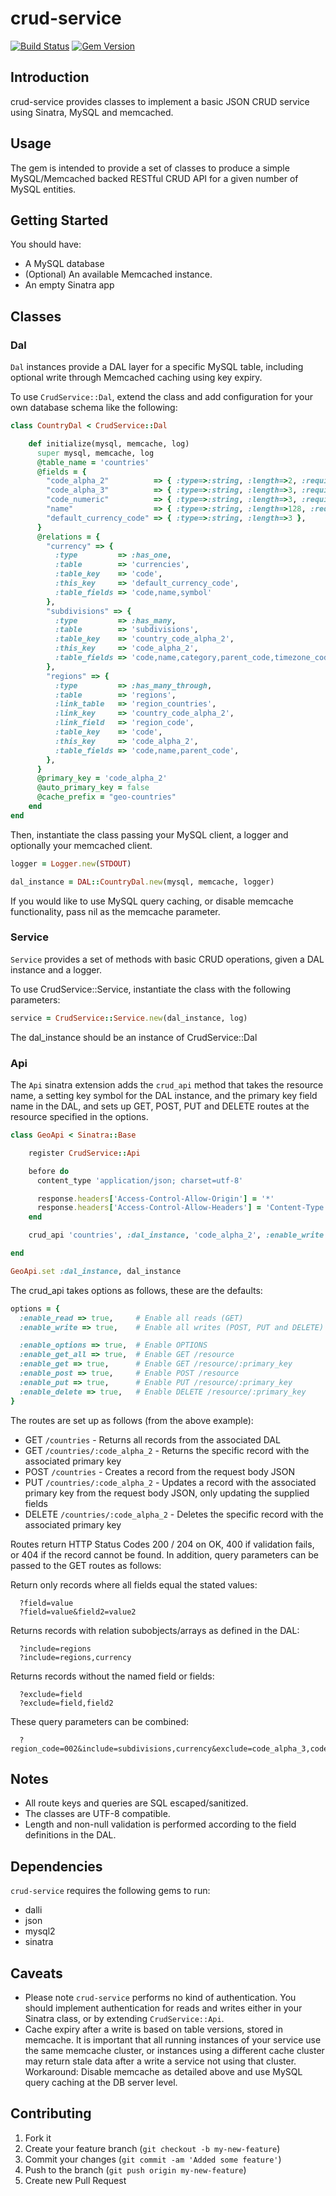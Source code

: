 crud-service
============

[![Build Status](https://travis-ci.org/tomcully/crud-service.png?branch=master)](https://travis-ci.org/tomcully/crud-service) [![Gem Version](https://badge.fury.io/rb/crud-service.png)](http://rubygems.org/gems/crud-service)

## Introduction

crud-service provides classes to implement a basic JSON CRUD service using Sinatra, MySQL and memcached.

## Usage

The gem is intended to provide a set of classes to produce a simple MySQL/Memcached backed RESTful CRUD API for a given number of MySQL entities.

## Getting Started

You should have:

* A MySQL database
* (Optional) An available Memcached instance.
* An empty Sinatra app

## Classes

### Dal

`Dal` instances provide a DAL layer for a specific MySQL table, including optional write through Memcached caching using key expiry.

To use `CrudService::Dal`, extend the class and add configuration for your own database schema like the following:

```ruby
class CountryDal < CrudService::Dal

    def initialize(mysql, memcache, log) 
      super mysql, memcache, log
      @table_name = 'countries'
      @fields = {
        "code_alpha_2"          => { :type=>:string, :length=>2, :required=>true },
        "code_alpha_3"          => { :type=>:string, :length=>3, :required=>true },
        "code_numeric"          => { :type=>:string, :length=>3, :required=>true },
        "name"                  => { :type=>:string, :length=>128, :required=>true },
        "default_currency_code" => { :type=>:string, :length=>3 },
      }
      @relations = {
        "currency" => { 
          :type         => :has_one, 
          :table        => 'currencies',
          :table_key    => 'code', 
          :this_key     => 'default_currency_code',
          :table_fields => 'code,name,symbol'
        },
        "subdivisions" => { 
          :type         => :has_many, 
          :table        => 'subdivisions',
          :table_key    => 'country_code_alpha_2', 
          :this_key     => 'code_alpha_2',
          :table_fields => 'code,name,category,parent_code,timezone_code'
        },
        "regions" => { 
          :type         => :has_many_through, 
          :table        => 'regions',
          :link_table   => 'region_countries',
          :link_key     => 'country_code_alpha_2',
          :link_field   => 'region_code',
          :table_key    => 'code', 
          :this_key     => 'code_alpha_2',
          :table_fields => 'code,name,parent_code',
        },
      }
      @primary_key = 'code_alpha_2'
      @auto_primary_key = false
      @cache_prefix = "geo-countries"
    end
end
```

Then, instantiate the class passing your MySQL client, a logger and optionally your memcached client.

```ruby
logger = Logger.new(STDOUT)

dal_instance = DAL::CountryDal.new(mysql, memcache, logger)
```

If you would like to use MySQL query caching, or disable memcache functionality, pass nil as the memcache parameter.

### Service

`Service` provides a set of methods with basic CRUD operations, given a DAL instance and a logger.

To use CrudService::Service, instantiate the class with the following parameters:

```ruby
service = CrudService::Service.new(dal_instance, log)
```

The dal_instance should be an instance of CrudService::Dal

### Api

The `Api` sinatra extension adds the `crud_api` method that takes the resource name, a setting key symbol for the DAL instance, and the primary key field name in the DAL, and sets up GET, POST, PUT and DELETE routes at the resource specified in the options.

```ruby
class GeoApi < Sinatra::Base

    register CrudService::Api

    before do
      content_type 'application/json; charset=utf-8'

      response.headers['Access-Control-Allow-Origin'] = '*'
      response.headers['Access-Control-Allow-Headers'] = 'Content-Type'
    end

    crud_api 'countries', :dal_instance, 'code_alpha_2', :enable_write => false

end

GeoApi.set :dal_instance, dal_instance
```

The crud_api takes options as follows, these are the defaults:

```ruby
options = {
  :enable_read => true,     # Enable all reads (GET)
  :enable_write => true,    # Enable all writes (POST, PUT and DELETE)

  :enable_options => true,  # Enable OPTIONS
  :enable_get_all => true,  # Enable GET /resource
  :enable_get => true,      # Enable GET /resource/:primary_key
  :enable_post => true,     # Enable POST /resource
  :enable_put => true,      # Enable PUT /resource/:primary_key
  :enable_delete => true,   # Enable DELETE /resource/:primary_key
}
```

The routes are set up as follows (from the above example):

* GET    `/countries` - Returns all records from the associated DAL
* GET    `/countries/:code_alpha_2` - Returns the specific record with the associated primary key
* POST   `/countries` - Creates a record from the request body JSON
* PUT    `/countries/:code_alpha_2` - Updates a record with the associated primary key from the request body JSON, only updating the supplied fields
* DELETE `/countries/:code_alpha_2` - Deletes the specific record with the associated primary key

Routes return HTTP Status Codes 200 / 204 on OK, 400 if validation fails, or 404 if the record cannot be found.
In addition, query parameters can be passed to the GET routes as follows:

Return only records where all fields equal the stated values:

	  ?field=value
	  ?field=value&field2=value2

Returns records with relation subobjects/arrays as defined in the DAL:

	  ?include=regions
	  ?include=regions,currency

Returns records without the named field or fields:

	  ?exclude=field
	  ?exclude=field,field2

These query parameters can be combined:

	  ?region_code=002&include=subdivisions,currency&exclude=code_alpha_3,code_numeric

## Notes

* All route keys and queries are SQL escaped/sanitized.
* The classes are UTF-8 compatible.
* Length and non-null validation is performed according to the field definitions in the DAL.

## Dependencies

`crud-service` requires the following gems to run:

* dalli
* json
* mysql2
* sinatra

## Caveats

* Please note `crud-service` performs no kind of authentication. You should implement authentication for reads and writes either in your Sinatra class, or by extending `CrudService::Api`.
* Cache expiry after a write is based on table versions, stored in memcache. It is important that all running instances of your service use the same memcache cluster, or instances using a different cache cluster may return stale data after a write a service not using that cluster. Workaround: Disable memcache as detailed above and use MySQL query caching at the DB server level.

## Contributing

1. Fork it
2. Create your feature branch (`git checkout -b my-new-feature`)
3. Commit your changes (`git commit -am 'Added some feature'`)
4. Push to the branch (`git push origin my-new-feature`)
5. Create new Pull Request

